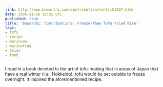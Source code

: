 ```yaml
---
link: http://www.bawarchi.com/contribution/contrib2837.html
date: 2006-11-26 16:31 UTC
published: true
title: 'Bawarchi: Contributions: Freeze-Thaw Tofu Fried Rice'
tags:
- tofu
- recipe
- marinade
- marinating
- asian
- food
---
```


I read in a book devoted to the art of tofu-making that in areas of Japan that have a real winter (i.e.. Hokkaido), tofu would be set outside to freeze overnight. It inspired the aforementioned recipe.
